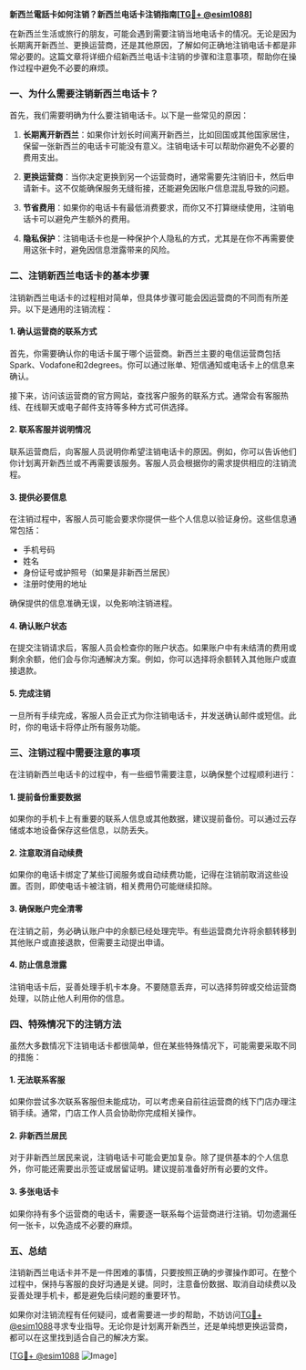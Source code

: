 **新西兰電話卡如何注销？新西兰电话卡注销指南[[TG💪+ @esim1088](https://t.me/s/esim1088)]**

在新西兰生活或旅行的朋友，可能会遇到需要注销当地电话卡的情况。无论是因为长期离开新西兰、更换运营商，还是其他原因，了解如何正确地注销电话卡都是非常必要的。这篇文章将详细介绍新西兰电话卡注销的步骤和注意事项，帮助你在操作过程中避免不必要的麻烦。

### 一、为什么需要注销新西兰电话卡？

首先，我们需要明确为什么要注销电话卡。以下是一些常见的原因：

1. **长期离开新西兰**：如果你计划长时间离开新西兰，比如回国或其他国家居住，保留一张新西兰的电话卡可能没有意义。注销电话卡可以帮助你避免不必要的费用支出。
   
2. **更换运营商**：当你决定更换到另一个运营商时，通常需要先注销旧卡，然后申请新卡。这不仅能确保服务无缝衔接，还能避免因账户信息混乱导致的问题。

3. **节省费用**：如果你的电话卡有最低消费要求，而你又不打算继续使用，注销电话卡可以避免产生额外的费用。

4. **隐私保护**：注销电话卡也是一种保护个人隐私的方式，尤其是在你不再需要使用这张卡时，避免因信息泄露带来的风险。

### 二、注销新西兰电话卡的基本步骤

注销新西兰电话卡的过程相对简单，但具体步骤可能会因运营商的不同而有所差异。以下是通用的注销流程：

#### 1. 确认运营商的联系方式

首先，你需要确认你的电话卡属于哪个运营商。新西兰主要的电信运营商包括Spark、Vodafone和2degrees。你可以通过账单、短信通知或电话卡上的信息来确认。

接下来，访问该运营商的官方网站，查找客户服务的联系方式。通常会有客服热线、在线聊天或电子邮件支持等多种方式可供选择。

#### 2. 联系客服并说明情况

联系运营商后，向客服人员说明你希望注销电话卡的原因。例如，你可以告诉他们你计划离开新西兰或不再需要该服务。客服人员会根据你的需求提供相应的注销流程。

#### 3. 提供必要信息

在注销过程中，客服人员可能会要求你提供一些个人信息以验证身份。这些信息通常包括：

- 手机号码
- 姓名
- 身份证号或护照号（如果是非新西兰居民）
- 注册时使用的地址

确保提供的信息准确无误，以免影响注销进程。

#### 4. 确认账户状态

在提交注销请求后，客服人员会检查你的账户状态。如果账户中有未结清的费用或剩余余额，他们会与你沟通解决方案。例如，你可以选择将余额转入其他账户或直接退款。

#### 5. 完成注销

一旦所有手续完成，客服人员会正式为你注销电话卡，并发送确认邮件或短信。此时，你的电话卡将停止所有服务功能。

### 三、注销过程中需要注意的事项

在注销新西兰电话卡的过程中，有一些细节需要注意，以确保整个过程顺利进行：

#### 1. 提前备份重要数据

如果你的手机卡上有重要的联系人信息或其他数据，建议提前备份。可以通过云存储或本地设备保存这些信息，以防丢失。

#### 2. 注意取消自动续费

如果你的电话卡绑定了某些订阅服务或自动续费功能，记得在注销前取消这些设置。否则，即使电话卡被注销，相关费用仍可能继续扣除。

#### 3. 确保账户完全清零

在注销之前，务必确认账户中的余额已经处理完毕。有些运营商允许将余额转移到其他账户或直接退款，但需要主动提出申请。

#### 4. 防止信息泄露

注销电话卡后，妥善处理手机卡本身。不要随意丢弃，可以选择剪碎或交给运营商处理，以防止他人利用你的信息。

### 四、特殊情况下的注销方法

虽然大多数情况下注销电话卡都很简单，但在某些特殊情况下，可能需要采取不同的措施：

#### 1. 无法联系客服

如果你尝试多次联系客服但未能成功，可以考虑亲自前往运营商的线下门店办理注销手续。通常，门店工作人员会协助你完成相关操作。

#### 2. 非新西兰居民

对于非新西兰居民来说，注销电话卡可能会更加复杂。除了提供基本的个人信息外，你可能还需要出示签证或居留证明。建议提前准备好所有必要的文件。

#### 3. 多张电话卡

如果你持有多个运营商的电话卡，需要逐一联系每个运营商进行注销。切勿遗漏任何一张卡，以免造成不必要的麻烦。

### 五、总结

注销新西兰电话卡并不是一件困难的事情，只要按照正确的步骤操作即可。在整个过程中，保持与客服的良好沟通是关键。同时，注意备份数据、取消自动续费以及妥善处理手机卡，都是避免后续问题的重要环节。

如果你对注销流程有任何疑问，或者需要进一步的帮助，不妨访问[TG💪+ @esim1088](https://t.me/s/esim1088)寻求专业指导。无论你是计划离开新西兰，还是单纯想更换运营商，都可以在这里找到适合自己的解决方案。

[[TG💪+ @esim1088](https://t.me/s/esim1088) ![Image](https://i.postimg.cc/4NQfJmqS/Snipaste-2025-05-13-00-14-12.png)]
